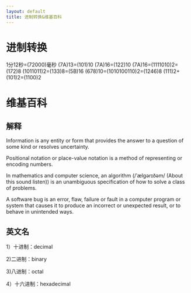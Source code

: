 ```yaml
---
layout: default
title: 进制转换&维基百科
---
```



# 进制转换

1分12秒=(72000)毫秒
(7A)13=(101)10
(7A)16=(122)10
(7A)16=(1111010)2=(172)8
(1011011)2=(133)8=(5B)16
(678)10=(1010100110)2=(1246)8
(111)2+(101)2=(1100)2

# 维基百科

## 解释

Information is any entity or form that provides the answer to a question of some kind or resolves uncertainty.

Positional notation or place-value notation is a method of representing or encoding numbers.

In mathematics and computer science, an algorithm (/ˈælɡərɪðəm/ (About this sound listen)) is an unambiguous specification of how to solve a class of problems.

A software bug is an error, flaw, failure or fault in a computer program or system that causes it to produce an incorrect or unexpected result, or to behave in unintended ways.

## 英文名

1）十进制：decimal

2)二进制：binary

3)八进制：octal

4）十六进制：hexadecimal